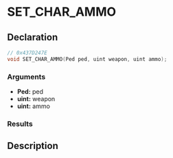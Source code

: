 # SET_CHAR_AMMO

## Declaration
```cpp
// 0x437D247E
void SET_CHAR_AMMO(Ped ped, uint weapon, uint ammo);
```

### Arguments
- **Ped:** ped
- **uint:** weapon
- **uint:** ammo

### Results

## Description
